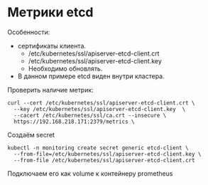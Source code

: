# Метрики etcd

Особенности:
* сертификаты клиента.
  * /etc/kubernetes/ssl/apiserver-etcd-client.crt
  * /etc/kubernetes/ssl/apiserver-etcd-client.key
  * Необходимо обновлять.
* В данном примере etcd виден внутри кластера.

Проверить наличие метрик:

    curl --cert /etc/kubernetes/ssl/apiserver-etcd-client.crt \
      --key /etc/kubernetes/ssl/apiserver-etcd-client.key  \
      --cacert /etc/kubernetes/ssl/ca.crt --insecure \
      https://192.168.218.171:2379/metrics \

Создаём secret

    kubectl -n monitoring create secret generic etcd-client \
      --from-file=/etc/kubernetes/ssl/apiserver-etcd-client.key \
      --from-file /etc/kubernetes/ssl/apiserver-etcd-client.crt

Подключаем его как volume к контейнеру prometheus

